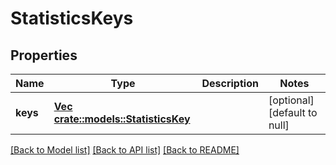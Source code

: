 # StatisticsKeys

## Properties
Name | Type | Description | Notes
------------ | ------------- | ------------- | -------------
**keys** | [**Vec <crate::models::StatisticsKey>**](StatisticsKey.md) |  | [optional] [default to null]

[[Back to Model list]](../README.md#documentation-for-models) [[Back to API list]](../README.md#documentation-for-api-endpoints) [[Back to README]](../README.md)


